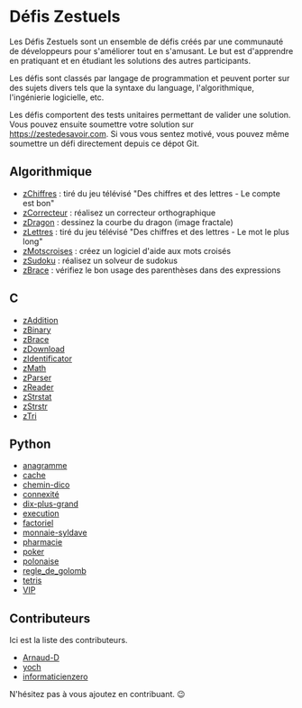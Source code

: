 
Défis Zestuels
==============

Les Défis Zestuels sont un ensemble de défis créés par une communauté de développeurs pour s'améliorer tout en s'amusant.
Le but est d'apprendre en pratiquant et en étudiant les solutions des autres participants.

Les défis sont classés par langage de programmation et peuvent porter sur des sujets divers tels que la syntaxe du language, l'algorithmique, l'ingénierie logicielle, etc.

Les défis comportent des tests unitaires permettant de valider une solution. Vous pouvez ensuite soumettre votre solution sur <https://zestedesavoir.com>. Si vous vous sentez motivé, vous pouvez même soumettre un défi directement depuis ce dépot Git.

## Algorithmique

- [zChiffres](algo/zChiffres/zChiffres.md) : tiré du jeu télévisé "Des chiffres et des lettres - Le compte est bon"
- [zCorrecteur](algo/zCorrecteur/zCorrecteur.md) : réalisez un correcteur orthographique
- [zDragon](algo/zDragon/zDragon.md) : dessinez la courbe du dragon (image fractale)
- [zLettres](algo/zLettres/zLettres.md) : tiré du jeu télévisé "Des chiffres et des lettres - Le mot le plus long"
- [zMotscroises](algo/zMotscroises/zMotscroises.md) : créez un logiciel d'aide aux mots croisés
- [zSudoku](algo/zSudoku/zSudoku.md) : réalisez un solveur de sudokus
- [zBrace](algo/zBrace/zBrace.md) : vérifiez le bon usage des parenthèses dans des expressions

## C

- [zAddition](c/zAddition/zAddition.md)
- [zBinary](c/zBinary/zBinary.md)
- [zBrace](c/zBrace/zBrace.md)
- [zDownload](c/zDownload/zDownload.md)
- [zIdentificator](c/zIdentificator/zIdentificator.md)
- [zMath](c/zMath/zMath.md)
- [zParser](c/zParser/zParser.md)
- [zReader](c/zReader/zReader.md)
- [zStrstat](c/zStrstat/zStrstat.md)
- [zStrstr](c/zStrstr/zStrstr.md)
- [zTri](c/zTri/zTri.md)

## Python

- [anagramme](python/anagramme/anagramme.md)
- [cache](python/cache/cache.md)
- [chemin-dico](python/chemin-dico/chemin-dico.md)
- [connexité](python/connexité/connexité.md)
- [dix-plus-grand](python/dix-plus-grand/dix-plus-grand.md)
- [execution](python/execution/execution.md)
- [factoriel](python/factoriel/factoriel.md)
- [monnaie-syldave](python/monnaie-syldave/monnaie-syldave.md)
- [pharmacie](python/pharmacie/pharmacie.md)
- [poker](python/poker/poker.md)
- [polonaise](python/polonaise/polonaise.md)
- [regle_de_golomb](python/regle_de_golomb/regle_de_golomb.md)
- [tetris](python/tetris/tetris.md)
- [VIP](python/VIP/VIP.md)


Contributeurs
--------

Ici est la liste des contributeurs.

 - [Arnaud-D](https://github.com/Arnaud-D)
 - [yoch](https://github.com/yoch)
 - [informaticienzero](https://github.com/informaticienzero)

N'hésitez pas à vous ajoutez en contribuant. 😉
